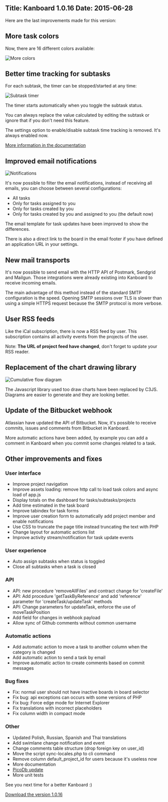 Title: Kanboard 1.0.16
Date: 2015-06-28
---

Here are the last improvements made for this version:

More task colors
----------------

Now, there are 16 different colors available:

![More colors](http://kanboard.net/screenshots/news/1.0.16/more-colors.png)

Better time tracking for subtasks
---------------------------------

For each subtask, the timer can be stopped/started at any time:

![Subtask timer](http://kanboard.net/screenshots/documentation/subtask-timer.png)

The timer starts automatically when you toggle the subtask status.

You can always replace the value calculated by editing the subtask or ignore that if you don't need this feature.

The settings option to enable/disable subtask time tracking is removed. It's always enabled now.

[More information in the documentation](http://kanboard.net/documentation/time-tracking)

Improved email notifications
----------------------------

![Notifications](http://kanboard.net/screenshots/documentation/notifications.png)

It's now possible to filter the email notifications, instead of receiving all emails, you can choose between several configurations:

- All tasks
- Only for tasks assigned to you
- Only for tasks created by you
- Only for tasks created by you and assigned to you (the default now)

The email template for task updates have been improved to show the differences.

There is also a direct link to the board in the email footer if you have defined an application URL in your settings.

New mail transports
-------------------

It's now possible to send email with the HTTP API of Postmark, Sendgrid and Mailgun. Those integrations were already existing into Kanboard to receive incoming emails.

The main advantage of this method instead of the standard SMTP configuration is the speed. Opening SMTP sessions over TLS is slower than using a simple HTTPS request because the SMTP protocol is more verbose.

User RSS feeds
--------------

Like the iCal subscription, there is now a RSS feed by user. This subscription contains all activity events from the projects of the user.

Note: **The URL of project feed have changed**, don't forget to update your RSS reader.

Replacement of the chart drawing library
-----------------------------------------

![Cumulative flow diagram](http://kanboard.net/screenshots/documentation/cfd.png)

The Javascript library used too draw charts have been replaced by C3JS. Diagrams are easier to generate and they are looking better.

Update of the Bitbucket webhook
-------------------------------

Atlassian have updated the API of Bitbucket. Now, it's possible to receive commits, issues and comments from Bitbucket in Kanboard.

More automatic actions have been added, by example you can add a comment in Kanboard when you commit some changes related to a task.

Other improvements and fixes
----------------------------

### User interface

- Improve project navigation
- Improve assets loading: remove http call to load task colors and async load of app.js
- Display totals on the dashboard for tasks/subtasks/projects
- Add time estimated in the task board
- Improve tabindex for task forms
- Improve user creation form to automatically add project member and enable notifications
- Use CSS to truncate the page title instead truncating the text with PHP
- Change layout for automatic actions list
- Improve activity stream/notification for task update events

### User experience

- Auto assign subtasks when status is toggled
- Close all subtasks when a task is closed

### API

- API: new procedure 'removeAllFiles' and contract change for 'createFile'
- API: Add procedure 'getTaskByReference' and add 'reference' parameter for 'createTask/updateTask' methods
- API: Change parameters for updateTask, enforce the use of moveTaskPosition
- Add field for changes in webhook payload
- Allow sync of Github comments without common username

### Automatic actions

- Add automatic action to move a task to another column when the category is changed
- Add automatic action to send a task by email
- Improve automatic action to create comments based on commit messages

### Bug fixes

- Fix: normal user should not have inactive boards in board selector
- Fix bug: api exceptions can occurs with some versions of PHP
- Fix bug: Force edge mode for Internet Explorer
- Fix translations with incorrect placeholders
- Fix column width in compact mode

### Other

- Updated Polish, Russian, Spanish and Thai translations
- Add swimlane change notification and event
- Change comments table structure (drop foreign key on user_id)
- Move the script sync-locales.php to cli command
- Remove column default_project_id for users because it's useless now
- More documentation
- [PicoDb update](https://github.com/fguillot/picoDb)
- More unit tests

See you next time for a better Kanboard :)

[Download the version 1.0.16](http://kanboard.net/kanboard-1.0.16.zip)
